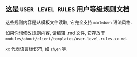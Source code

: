 ## 这是 `USER LEVEL RULES` 用户等级规则文档

这些规则内容是从模板文件读取, 它完全支持 `markdown` 语法风格.

如果你想修改规则内容, 请编辑 .md 文件, 它存放于 `modules/about/client/templates/user-level-rules-xx.md`.

`xx` 代表语言标识符, 如 `zh`,`en` 等.
